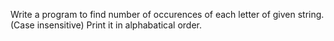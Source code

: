 Write a program to find number of occurences of each letter of given string.(Case insensitive) Print it in alphabatical order.